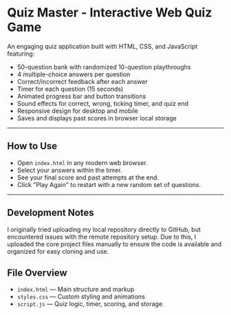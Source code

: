 # Quiz Master - Interactive Web Quiz Game

An engaging quiz application built with HTML, CSS, and JavaScript featuring:

- 50-question bank with randomized 10-question playthroughs
- 4 multiple-choice answers per question
- Correct/incorrect feedback after each answer
- Timer for each question (15 seconds)
- Animated progress bar and button transitions
- Sound effects for correct, wrong, ticking timer, and quiz end
- Responsive design for desktop and mobile
- Saves and displays past scores in browser local storage

---

## How to Use

- Open `index.html` in any modern web browser.
- Select your answers within the timer.
- See your final score and past attempts at the end.
- Click "Play Again" to restart with a new random set of questions.

---

## Development Notes

I originally tried uploading my local repository directly to GitHub, but encountered issues with the remote repository setup. Due to this, I uploaded the core project files manually to ensure the code is available and organized for easy cloning and use.

## File Overview

- `index.html` — Main structure and markup
- `styles.css` — Custom styling and animations
- `script.js` — Quiz logic, timer, scoring, and storage
